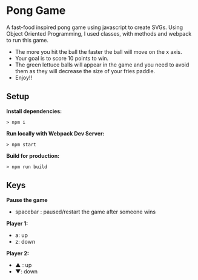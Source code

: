 # Pong Game

A fast-food inspired pong game using javascript to create SVGs. Using Object Oriented Programming, I used classes, with methods and webpack to run this game. 

- The more you hit the ball the faster the ball will move on the x axis.
- Your goal is to score 10 points to win. 
- The green lettuce balls will appear in the game and you need to avoid them as they will decrease the size of your fries paddle. 
- Enjoy!!

## Setup

**Install dependencies:**

`> npm i`

**Run locally with Webpack Dev Server:**

`> npm start`

**Build for production:**

`> npm run build`

## Keys

**Pause the game**
* spacebar : paused/restart the game after someone wins

**Player 1:**
* a: up
* z: down

**Player 2:**
* ▲ : up
* ▼: down
